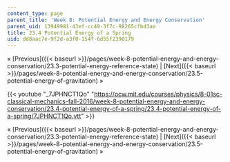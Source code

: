 ```yaml
---
content_type: page
parent_title: 'Week 8: Potential Energy and Energy Conservation'
parent_uid: 13949981-43ef-cc49-3f7c-98265cfbd3ae
title: 23.4 Potential Energy of a Spring
uid: dd8aac7e-9f2d-a3f0-154f-6d55f2390179
---
```


« [Previous]({{< baseurl >}}/pages/week-8-potential-energy-and-energy-conservation/23.3-potential-energy-reference-state) | [Next]({{< baseurl >}}/pages/week-8-potential-energy-and-energy-conservation/23.5-potential-energy-of-gravitation) »

{{< youtube "_7JPHNCT1Qo" "https://ocw.mit.edu/courses/physics/8-01sc-classical-mechanics-fall-2016/week-8-potential-energy-and-energy-conservation/23.4-potential-energy-of-a-spring/23.4-potential-energy-of-a-spring/7JPHNCT1Qo.vtt" >}}

« [Previous]({{< baseurl >}}/pages/week-8-potential-energy-and-energy-conservation/23.3-potential-energy-reference-state) | [Next]({{< baseurl >}}/pages/week-8-potential-energy-and-energy-conservation/23.5-potential-energy-of-gravitation) »